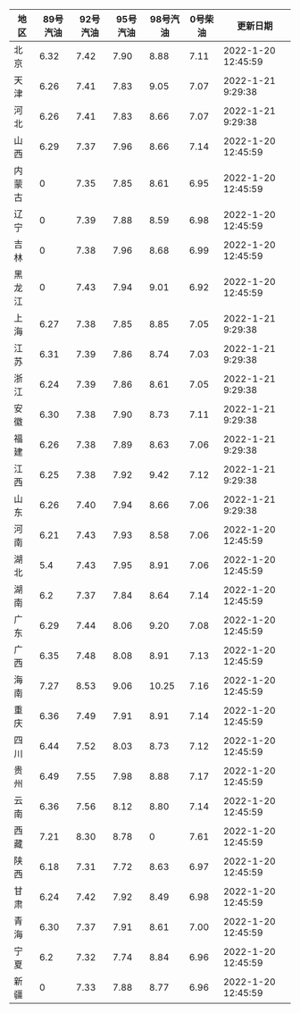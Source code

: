 | 地区 | 89号汽油 | 92号汽油 | 95号汽油 | 98号汽油 | 0号柴油 | 更新日期 |
| --- | --- | --- | --- | --- | --- | --- |
| 北京 | 6.32 | 7.42 | 7.90 | 8.88 | 7.11 | 2022-1-20 12:45:59 |
| 天津 | 6.26 | 7.41 | 7.83 | 9.05 | 7.07 | 2022-1-21 9:29:38 |
| 河北 | 6.26 | 7.41 | 7.83 | 8.66 | 7.07 | 2022-1-21 9:29:38 |
| 山西 | 6.29 | 7.37 | 7.96 | 8.66 | 7.14 | 2022-1-20 12:45:59 |
| 内蒙古 | 0 | 7.35 | 7.85 | 8.61 | 6.95 | 2022-1-20 12:45:59 |
| 辽宁 | 0 | 7.39 | 7.88 | 8.59 | 6.98 | 2022-1-20 12:45:59 |
| 吉林 | 0 | 7.38 | 7.96 | 8.68 | 6.99 | 2022-1-20 12:45:59 |
| 黑龙江 | 0 | 7.43 | 7.94 | 9.01 | 6.92 | 2022-1-20 12:45:59 |
| 上海 | 6.27 | 7.38 | 7.85 | 8.85 | 7.05 | 2022-1-21 9:29:38 |
| 江苏 | 6.31 | 7.39 | 7.86 | 8.74 | 7.03 | 2022-1-21 9:29:38 |
| 浙江 | 6.24 | 7.39 | 7.86 | 8.61 | 7.05 | 2022-1-21 9:29:38 |
| 安徽 | 6.30 | 7.38 | 7.90 | 8.73 | 7.11 | 2022-1-21 9:29:38 |
| 福建 | 6.26 | 7.38 | 7.89 | 8.63 | 7.06 | 2022-1-21 9:29:38 |
| 江西 | 6.25 | 7.38 | 7.92 | 9.42 | 7.12 | 2022-1-21 9:29:38 |
| 山东 | 6.26 | 7.40 | 7.94 | 8.66 | 7.06 | 2022-1-21 9:29:38 |
| 河南 | 6.21 | 7.43 | 7.93 | 8.58 | 7.06 | 2022-1-20 12:45:59 |
| 湖北 | 5.4 | 7.43 | 7.95 | 8.91 | 7.06 | 2022-1-20 12:45:59 |
| 湖南 | 6.2 | 7.37 | 7.84 | 8.64 | 7.14 | 2022-1-20 12:45:59 |
| 广东 | 6.29 | 7.44 | 8.06 | 9.20 | 7.08 | 2022-1-20 12:45:59 |
| 广西 | 6.35 | 7.48 | 8.08 | 8.91 | 7.13 | 2022-1-20 12:45:59 |
| 海南 | 7.27 | 8.53 | 9.06 | 10.25 | 7.16 | 2022-1-20 12:45:59 |
| 重庆 | 6.36 | 7.49 | 7.91 | 8.91 | 7.14 | 2022-1-20 12:45:59 |
| 四川 | 6.44  | 7.52 | 8.03 | 8.73 | 7.12 | 2022-1-20 12:45:59 |
| 贵州 | 6.49 | 7.55 | 7.98 | 8.88 | 7.17 | 2022-1-20 12:45:59 |
| 云南 | 6.36  | 7.56 | 8.12 | 8.80 | 7.14 | 2022-1-20 12:45:59 |
| 西藏 | 7.21 | 8.30 | 8.78 | 0 | 7.61 | 2022-1-20 12:45:59 |
| 陕西 | 6.18 | 7.31 | 7.72 | 8.63 | 6.97 | 2022-1-20 12:45:59 |
| 甘肃 | 6.24 | 7.42 | 7.92 | 8.49 | 6.98 | 2022-1-20 12:45:59 |
| 青海 | 6.30 | 7.37 | 7.91 | 8.61 | 7.00 | 2022-1-20 12:45:59 |
| 宁夏 | 6.2 | 7.32 | 7.74 | 8.84 | 6.96 | 2022-1-20 12:45:59 |
| 新疆 | 0 | 7.33 | 7.88 | 8.77 | 6.96 | 2022-1-20 12:45:59 |
